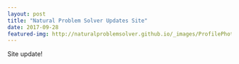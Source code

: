 ```yaml
---
layout: post
title: "Natural Problem Solver Updates Site"
date: 2017-09-28
featured-img: http://naturalproblemsolver.github.io/_images/ProfilePhoto.jpg
---
```


Site update!
